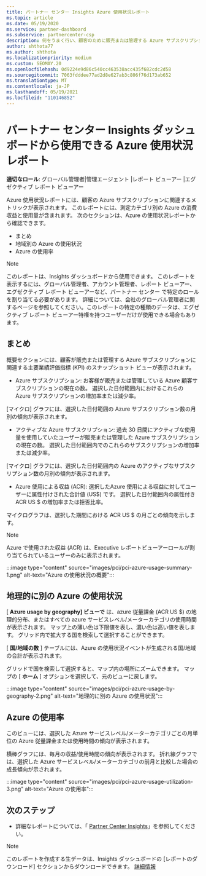 ```yaml
---
title: パートナー センター Insights Azure 使用状況レポート
ms.topic: article
ms.date: 05/19/2020
ms.service: partner-dashboard
ms.subservice: partnercenter-csp
description: 何をうまく行い、顧客のために販売または管理する Azure サブスクリプションの使用を改善できる場所を確認します。
author: shthota77
ms.author: shthota
ms.localizationpriority: medium
ms.custom: SEOMAY.20
ms.openlocfilehash: 0d9224e9d86c540cc463538acc435f682cdc2d58
ms.sourcegitcommit: 7063fdddee77ad2d8e627ab3c806f76d173ab652
ms.translationtype: MT
ms.contentlocale: ja-JP
ms.lasthandoff: 05/19/2021
ms.locfileid: "110146852"
---
```

# <a name="azure-usage-report-available-from-the-partner-center-insights-dashboard"></a>パートナー センター Insights ダッシュボードから使用できる Azure 使用状況レポート

**適切なロール**: グローバル管理者|管理エージェント |レポート ビューアー |エグゼクティブ レポート ビューアー

Azure 使用状況レポートには、顧客の Azure サブスクリプションに関連するメトリックが表示されます。 このレポートには、測定カテゴリ別の Azure の消費収益と使用量が含まれます。 次のセクションは、Azure の使用状況レポートから確認できます。

- まとめ
- 地域別の Azure の使用状況
- Azure の使用率

 > [!NOTE]
 > このレポートは、Insights ダッシュボードから使用できます。 このレポートを表示するには、グローバル管理者、アカウント管理者、レポート ビューアー、エグゼクティブ レポート ビューアーなど、パートナー センター で特定のロールを割り当てる必要があります。 詳細については、会社のグローバル管理者に関するページを参照してください。このレポートの特定の種類のデータは、エグゼクティブ レポート ビューアー特権を持つユーザーだけが使用できる場合もあります。

## <a name="summary"></a>まとめ

概要セクションには、顧客が販売または管理する Azure サブスクリプションに関連する主要業績評価指標 (KPI) のスナップショット ビューが表示されます。  

- Azure サブスクリプション: お客様が販売または管理している Azure 顧客サブスクリプションの現在の数。
選択した日付範囲内におけるこれらの Azure サブスクリプションの増加率または減少率。

[マイクロ] グラフには、選択した日付範囲の Azure サブスクリプション数の月別の傾向が表示されます。
- アクティブな Azure サブスクリプション: 過去 30 日間にアクティブな使用量を使用していたユーザーが販売または管理した Azure サブスクリプションの現在の数。
選択した日付範囲内でのこれらのサブスクリプションの増加率または減少率。

[マイクロ] グラフには、選択した日付範囲内の Azure のアクティブなサブスクリプション数の月別の傾向が表示されます。

- Azure 使用による収益 (ACR): 選択したAzure 使用による収益に対してユーザーに属性付けされた合計値 (US$) です。
選択した日付範囲内の属性付き ACR US $ の増加率または拒否比率。 

マイクログラフは、選択した期間における ACR US $ の月ごとの傾向を示します。


> [!NOTE]
 > Azure で使用された収益 (ACR) は、Executive レポートビューアーロールが割り当てられているユーザーのみに表示されます。

:::image type="content" source="images/pci/pci-azure-usage-summary-1.png" alt-text="Azure の使用状況の概要":::

## <a name="azure-usage-by-geography"></a>地理的に別の Azure の使用状況

[ **Azure usage by geography] ビューで** は、azure 従量課金 (ACR US $) の地理的分布、またはすべての azure サービスレベル/メーターカテゴリの使用時間が表示されます。 マップ上の薄い色は下限値を表し、濃い色は高い値を表します。 グリッド内で拡大する国を検索して選択することができます。 

[ **国/地域の数** ] テーブルには、Azure の使用状況イベントが生成される国/地域の合計が表示されます。

グリッドで国を検索して選択すると、マップ内の場所にズームできます。 マップの [ **ホーム** ] オプションを選択して、元のビューに戻します。

:::image type="content" source="images/pci/pci-azure-usage-by-geography-2.png" alt-text="地理的に別の Azure の使用状況":::

## <a name="azure-utilization"></a>Azure の使用率

このビューには、選択した Azure サービスレベル/メーターカテゴリごとの月単位の Azure 従量課金または使用時間の傾向が表示されます。 

横棒グラフには、毎月の収益/使用時間の傾向が表示されます。 折れ線グラフでは、選択した Azure サービスレベル/メーターカテゴリの前月と比較した場合の成長傾向が示されます。

:::image type="content" source="images/pci/pci-azure-usage-utilization-3.png" alt-text="Azure の使用率":::

## <a name="next-steps"></a>次のステップ

- 詳細なレポートについては、「 [Partner Center Insights](partner-center-insights.md)」を参照してください。

>[!NOTE] 
> このレポートを作成する生データは、Insights ダッシュボードの [レポートのダウンロード] セクションからダウンロードできます。 [詳細情報](pci-download-reports.md) 
